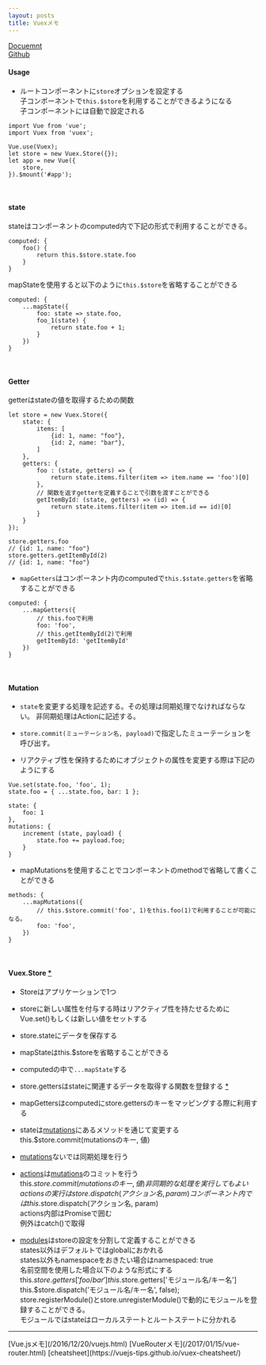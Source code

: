 ```yaml
---
layout: posts
title: Vuexメモ 
---
```

[Docuemnt](https://vuex.vuejs.org/en/)  
[Github](https://github.com/vuejs/vuex)  

#### Usage

* ルートコンポーネントに`store`オプションを設定する  
子コンポーネントで`this.$store`を利用することができるようになる  
子コンポーネントには自動で設定される  

```
import Vue from 'vue';
import Vuex from 'vuex';

Vue.use(Vuex);
let store = new Vuex.Store({});
let app = new Vue({
    store,
}).$mount('#app');
```

<br>

#### state

stateはコンポーネントのcomputed内で下記の形式で利用することができる。


```
computed: {
    foo() {
        return this.$store.state.foo
    }
}
```

mapStateを使用すると以下のように`this.$store`を省略することができる

```
computed: {
    ...mapState({
        foo: state => state.foo,
        foo_1(state) {
            return state.foo + 1;
        }
    })
}
```

<br>

#### Getter

getterはstateの値を取得するための関数

```
let store = new Vuex.Store({ 
    state: {
        items: [
            {id: 1, name: "foo"},
            {id: 2, name: "bar"},
        ]
    },
    getters: {
        foo : (state, getters) => {
            return state.items.filter(item => item.name == 'foo')[0]
        },
        // 関数を返すgetterを定義することで引数を渡すことができる
        getItemById: (state, getters) => (id) => {
            return state.items.filter(item => item.id == id)[0]
        }
    }
});

store.getters.foo
// {id: 1, name: "foo"}
store.getters.getItemById(2)
// {id: 1, name: "foo"}
```

* `mapGetters`はコンポーネント内のcomputedで`this.$state.getters`を省略することができる

```
computed: {
    ...mapGetters({
        // this.fooで利用
        foo: 'foo',
        // this.getItemById(2)で利用
        getItemById: 'getItemById' 
    })
}
```

<br>

#### Mutation

* `state`を変更する処理を記述する。その処理は同期処理でなければならない。
非同期処理はActionに記述する。  

* `store.commit(ミューテーション名, payload)`で指定したミューテーションを呼び出す。

* リアクティブ性を保持するためにオブジェクトの属性を変更する際は下記のようにする

```
Vue.set(state.foo, 'foo', 1); 
state.foo = { ...state.foo, bar: 1 };
```

```
state: {
    foo: 1
},
mutations: {
    increment (state, payload) {
        state.foo += payload.foo;
    }
}
```

* mapMutationsを使用することでコンポーネントのmethodで省略して書くことができる

```
methods: {
    ...mapMutations({
        // this.$store.commit('foo', 1)をthis.foo(1)で利用することが可能になる。
        foo: 'foo',
    })
}
```

<br>

#### Vuex.Store [\*](https://vuex.vuejs.org/en/api.html)

* Storeはアプリケーションで1つ  

* storeに新しい属性を付与する時はリアクティブ性を持たせるためにVue.set()もしくは新しい値をセットする  

* store.stateにデータを保存する  

* mapStateはthis.$storeを省略することができる  

* computedの中で`...mapState`する  

* store.gettersはstateに関連するデータを取得する関数を登録する [\*](https://vuex.vuejs.org/en/getters.html)  

* mapGettersはcomputedにstore.gettersのキーをマッピングする際に利用する  

* stateは[mutations](https://vuex.vuejs.org/en/mutations.html)にあるメソッドを通じて変更する
this.$store.commit(mutationsのキー, 値)  

* [mutations](https://vuex.vuejs.org/en/mutations.html)ないでは同期処理を行う   

* [actions](https://vuex.vuejs.org/en/actions.html)は[mutations](https://vuex.vuejs.org/en/mutations.html)のコミットを行う  
this.$store.commit(mutationsのキー, 値)  
非同期的な処理を実行してもよい  
actionsの実行はstore.dispatch(アクション名, param)  
コンポーネント内ではthis.$store.dispatch(アクション名, param)   
actions内部はPromiseで囲む  
例外はcatch()で取得  

* [modules](https://vuex.vuejs.org/en/modules.html)はstoreの設定を分割して定義することができる  
states以外はデフォルトではglobalにおかれる  
states以外もnamespaceをおきたい場合はnamespaced: true  
名前空間を使用した場合以下のような形式にする  
this.$store.getters['foo/bar']  
this.$store.getters['モジュール名/キー名']  
this.$store.dispatch('モジュール名/キー名', false);  
store.registerModule()とstore.unregisterModule()で動的にモジュールを登録することができる。  
モジュールではstateはローカルステートとルートステートに分かれる  

<hr>
[Vue.jsメモ](/2016/12/20/vuejs.html)  
[VueRouterメモ](/2017/01/15/vue-router.html)  
[cheatsheet](https://vuejs-tips.github.io/vuex-cheatsheet/)  
